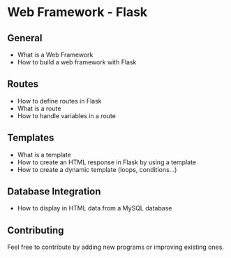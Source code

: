 # Web Framework - Flask

## General
- What is a Web Framework
- How to build a web framework with Flask

## Routes
- How to define routes in Flask
- What is a route
- How to handle variables in a route

## Templates
- What is a template
- How to create an HTML response in Flask by using a template
- How to create a dynamic template (loops, conditions…)

## Database Integration
- How to display in HTML data from a MySQL database

## Contributing
Feel free to contribute by adding new programs or improving existing ones.
